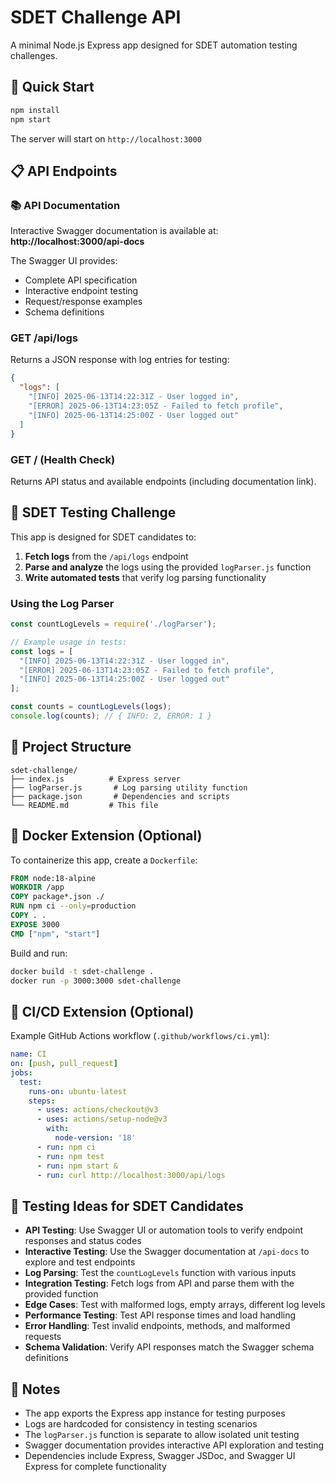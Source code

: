 # SDET Challenge API

A minimal Node.js Express app designed for SDET automation testing challenges.

## 🚀 Quick Start

```bash
npm install
npm start
```

The server will start on `http://localhost:3000`

## 📋 API Endpoints

### 📚 API Documentation
Interactive Swagger documentation is available at: **http://localhost:3000/api-docs**

The Swagger UI provides:
- Complete API specification
- Interactive endpoint testing
- Request/response examples
- Schema definitions

### GET /api/logs
Returns a JSON response with log entries for testing:

```json
{
  "logs": [
    "[INFO] 2025-06-13T14:22:31Z - User logged in",
    "[ERROR] 2025-06-13T14:23:05Z - Failed to fetch profile",
    "[INFO] 2025-06-13T14:25:00Z - User logged out"
  ]
}
```

### GET / (Health Check)
Returns API status and available endpoints (including documentation link).

## 🧪 SDET Testing Challenge

This app is designed for SDET candidates to:

1. **Fetch logs** from the `/api/logs` endpoint
2. **Parse and analyze** the logs using the provided `logParser.js` function
3. **Write automated tests** that verify log parsing functionality

### Using the Log Parser

```javascript
const countLogLevels = require('./logParser');

// Example usage in tests:
const logs = [
  "[INFO] 2025-06-13T14:22:31Z - User logged in",
  "[ERROR] 2025-06-13T14:23:05Z - Failed to fetch profile",
  "[INFO] 2025-06-13T14:25:00Z - User logged out"
];

const counts = countLogLevels(logs);
console.log(counts); // { INFO: 2, ERROR: 1 }
```

## 📁 Project Structure

```
sdet-challenge/
├── index.js          # Express server
├── logParser.js       # Log parsing utility function
├── package.json       # Dependencies and scripts
└── README.md         # This file
```

## 🐳 Docker Extension (Optional)

To containerize this app, create a `Dockerfile`:

```dockerfile
FROM node:18-alpine
WORKDIR /app
COPY package*.json ./
RUN npm ci --only=production
COPY . .
EXPOSE 3000
CMD ["npm", "start"]
```

Build and run:
```bash
docker build -t sdet-challenge .
docker run -p 3000:3000 sdet-challenge
```

## 🔄 CI/CD Extension (Optional)

Example GitHub Actions workflow (`.github/workflows/ci.yml`):

```yaml
name: CI
on: [push, pull_request]
jobs:
  test:
    runs-on: ubuntu-latest
    steps:
      - uses: actions/checkout@v3
      - uses: actions/setup-node@v3
        with:
          node-version: '18'
      - run: npm ci
      - run: npm test
      - run: npm start &
      - run: curl http://localhost:3000/api/logs
```

## 🧪 Testing Ideas for SDET Candidates

- **API Testing**: Use Swagger UI or automation tools to verify endpoint responses and status codes
- **Interactive Testing**: Use the Swagger documentation at `/api-docs` to explore and test endpoints
- **Log Parsing**: Test the `countLogLevels` function with various inputs
- **Integration Testing**: Fetch logs from API and parse them with the provided function
- **Edge Cases**: Test with malformed logs, empty arrays, different log levels
- **Performance Testing**: Test API response times and load handling
- **Error Handling**: Test invalid endpoints, methods, and malformed requests
- **Schema Validation**: Verify API responses match the Swagger schema definitions

## 📝 Notes

- The app exports the Express app instance for testing purposes
- Logs are hardcoded for consistency in testing scenarios
- The `logParser.js` function is separate to allow isolated unit testing
- Swagger documentation provides interactive API exploration and testing
- Dependencies include Express, Swagger JSDoc, and Swagger UI Express for complete functionality 
